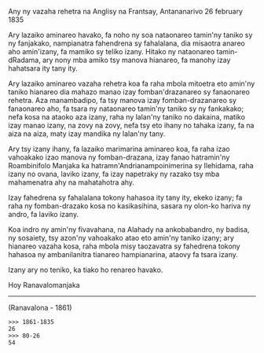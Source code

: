 Any ny vazaha rehetra na Anglisy na Frantsay,
Antananarivo 26 february 1835

Ary lazaiko aminareo havako, fa noho ny soa nataonareo tamin'ny taniko sy ny fanjakako,
nampianatra fahendrena sy fahalalana, dia misaotra anareo aho amin'izany, fa mamiko sy
teliko izany.
Hitako ny nataonareo tamin-dRadama, ary nony mba amiko tsy manova hianareo, 
fa manohy izay hahatsara ity tany ity.

Ary lazaiko aminareo vazaha rehetra koa fa raha mbola mitoetra eto amin'ny taniko
hianareo dia mahazo manao izay fomban'drazanareo sy fanaonareo rehetra.
Aza manambadipo, fa tsy manova izay fomban-drazanareo sy fanaonareo aho, fa tsara
ny nataonareo tamin'ny taniko sy ny fankakako;
nefa kosa na ataoko aza izany, raha ny lalan'ny taniko no dakaina, 
matiko izay manao izany, na zovy na zovy, nefa tsy eto ihany no tahaka izany, 
fa na aiza na aiza, maty izay mandika ny lalan'ny tany.

Ary tsy izany ihany, fa lazaiko marimarina aminareo koa, fa raha izao vahoakako izao
manova ny fomban-drazana, izay fanao hatramin'ny Roambinifolo Manjaka ka 
hatramn'Andrianampoinimerina sy Ilehidama, raha izany no ovana, laviko izany, fa izay
napetraky ny razako tsy mba mahamenatra ahy na mahatahotra ahy.

Izay fahedrena sy fahalalana tokony hahasoa ity tany ity, ekeko izany; 
fa raha ny fomban-drazako kosa no kasikasihina, sasara ny olon-ko hariva ny andro, fa laviko izany.

Koa indro ny amin'ny fivavahana, na Alahady na ankobabandro, ny badisa, ny sosaiety, tsy azon'ny
vahoakako atao eto amin'ny taniko izany;
ary hianareo vazaha kosa, raha mbola misy taozavatra sy fahedrena tokony hahasoa ny ambanilanitra 
tianareo hampianarina, ataovy fa tsara izany.

Izany ary no teniko, ka tiako ho renareo havako.

Hoy Ranavalomanjaka 

---

(Ranavalona - 1861)

```
>>> 1861-1835
26
>>> 80-26
54
```

